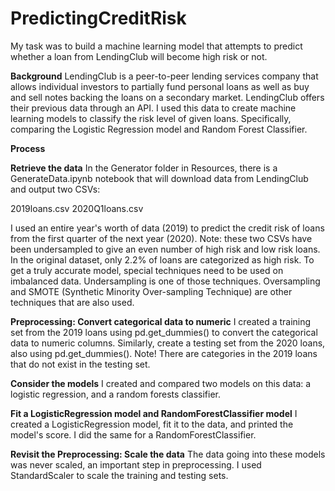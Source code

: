 # PredictingCreditRisk
My task was to build a machine learning model that attempts to predict whether a loan from LendingClub will become high risk or not.

<b>Background</b>
LendingClub is a peer-to-peer lending services company that allows individual investors to partially fund personal loans as well as buy and sell notes backing the loans on a secondary market. LendingClub offers their previous data through an API.
I used this data to create machine learning models to classify the risk level of given loans. Specifically, comparing the Logistic Regression model and Random Forest Classifier.

<b>Process</b>

<b>Retrieve the data</b>
In the Generator folder in Resources, there is a GenerateData.ipynb notebook that will download data from LendingClub and output two CSVs:

2019loans.csv
2020Q1loans.csv

I used an entire year's worth of data (2019) to predict the credit risk of loans from the first quarter of the next year (2020).
Note: these two CSVs have been undersampled to give an even number of high risk and low risk loans. In the original dataset, only 2.2% of loans are categorized as high risk. To get a truly accurate model, special techniques need to be used on imbalanced data. Undersampling is one of those techniques. Oversampling and SMOTE (Synthetic Minority Over-sampling Technique) are other techniques that are also used.

<b>Preprocessing: Convert categorical data to numeric</b>
I created a training set from the 2019 loans using pd.get_dummies() to convert the categorical data to numeric columns. Similarly, create a testing set from the 2020 loans, also using pd.get_dummies(). Note! There are categories in the 2019 loans that do not exist in the testing set.

<b>Consider the models</b>
I created and compared two models on this data: a logistic regression, and a random forests classifier. 

<b>Fit a LogisticRegression model and RandomForestClassifier model</b>
I created a LogisticRegression model, fit it to the data, and printed the model's score. I did the same for a RandomForestClassifier.

<b>Revisit the Preprocessing: Scale the data</b>
The data going into these models was never scaled, an important step in preprocessing. I used StandardScaler to scale the training and testing sets.
